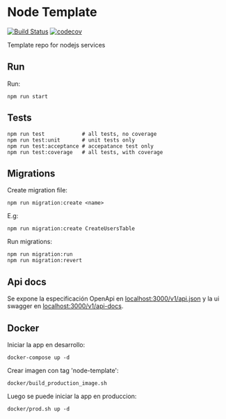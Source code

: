 # Node Template

[![Build Status](https://travis-ci.com/BookBnB/node-template.svg?token=ztzmYxxiK9M4zZcGZZzZ&branch=master)](https://travis-ci.com/BookBnB/node-template)
[![codecov](https://codecov.io/gh/BookBnB/node-template/branch/master/graph/badge.svg?token=4TF231UDNN)](https://codecov.io/gh/BookBnB/node-template)

Template repo for nodejs services

## Run

Run:

```
npm run start
```

## Tests

```
npm run test			# all tests, no coverage
npm run test:unit		# unit tests only
npm run test:acceptance # accepatance test only
npm run test:coverage	# all tests, with coverage
```

## Migrations

Create migration file:

```
npm run migration:create <name>
```

E.g:

```
npm run migration:create CreateUsersTable
```

Run migrations:

```
npm run migration:run
npm run migration:revert
```

## Api docs

Se expone la especificación OpenApi en [localhost:3000/v1/api.json](http://localhost:3000/v1/api.json) y la ui swagger en [localhost:3000/v1/api-docs](http://localhost:3000/v1/api-docs/).

## Docker

Iniciar la app en desarrollo:

```
docker-compose up -d
```

Crear imagen con tag 'node-template':

```
docker/build_production_image.sh
```

Luego se puede iniciar la app en produccion:

```
docker/prod.sh up -d
```

